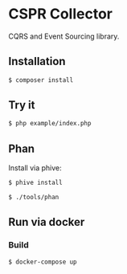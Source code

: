 # CSPR Collector

CQRS and Event Sourcing library.

## Installation

```bash
$ composer install
```

## Try it

```bash
$ php example/index.php
```

## Phan

Install via phive:

```bash
$ phive install
```

```bash
$ ./tools/phan
```

## Run via docker

### Build

```bash
$ docker-compose up
```
